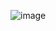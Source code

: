 ![image](https://user-images.githubusercontent.com/31981663/217713235-900631bd-60c9-453f-8d74-c626ef0ccfd4.png)
